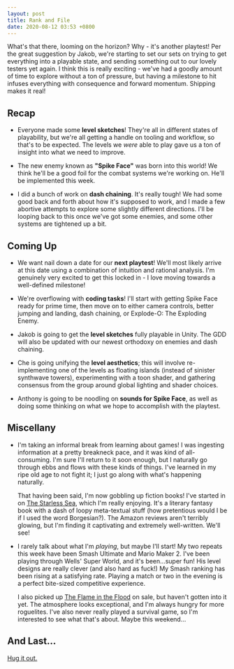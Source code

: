 ```yaml
---
layout: post
title: Rank and File
date: 2020-08-12 03:53 +0800
---
```


What's that there, looming on the horizon? Why - it's another playtest! Per the great suggestion by Jakob, we're starting to set our sets on trying to get everything into a playable state, and sending something out to our lovely testers yet again. I think this is really exciting - we've had a goodly amount of time to explore without a ton of pressure, but having a milestone to hit infuses everything with consequence and forward momentum. Shipping makes it real!

## Recap

- Everyone made some **level sketches**! They're all in different states of playability, but we're all getting a handle on tooling and workflow, so that's to be expected. The levels we *were* able to play gave us a ton of insight into what we need to improve.

- The new enemy known as **"Spike Face"** was born into this world! We think he'll be a good foil for the combat systems we're working on. He'll be implemented this week.

- I did a bunch of work on **dash chaining**. It's really tough! We had some good back and forth about how it's supposed to work, and I made a few abortive attempts to explore some slightly different directions. I'll be looping back to this once we've got some enemies, and some other systems are tightened up a bit.

## Coming Up

- We want nail down a date for our **next playtest**! We'll most likely arrive at this date using a combination of intuition and rational analysis. I'm genuinely very excited to get this locked in - I love moving towards a well-defined milestone!

- We're overflowing with **coding tasks**! I'll start with getting Spike Face ready for prime time, then move on to either camera controls, better jumping and landing, dash chaining, or Explode-O: The Exploding Enemy.

- Jakob is going to get the **level sketches** fully playable in Unity. The GDD will also be updated with our newest orthodoxy on enemies and dash chaining.

- Che is going unifying the **level aesthetics**; this will involve re-implementing one of the levels as floating islands (instead of sinister synthwave towers), experimenting with a toon shader, and gathering consensus from the group around global lighting and shader choices.

- Anthony is going to be noodling on **sounds for Spike Face**, as well as doing some thinking on what we hope to accomplish with the playtest.

## Miscellany

- I'm taking an informal break from learning about games! I was ingesting information at a pretty breakneck pace, and it was kind of all-consuming. I'm sure I'll return to it soon enough, but I naturally go through ebbs and flows with these kinds of things. I've learned in my ripe old age to not fight it; I just go along with what's happening naturally.

  That having been said, I'm now gobbling up fiction books! I've started in on [The Starless Sea](https://www.amazon.com/Starless-Sea-Novel-Erin-Morgenstern-ebook/dp/B07MQPHKSL/ref=sr_1_2?crid=24VNPCFCWVDQL&dchild=1&keywords=the+starless+sea&qid=1597255462&sprefix=the+stareless%2Caps%2C163&sr=8-2), which I'm really enjoying. It's a literary fantasy book with a dash of loopy meta-textual stuff (how pretentious would I be if I used the word Borgesian?). The Amazon reviews aren't terribly glowing, but I'm finding it captivating and extremely well-written. We'll see!

- I rarely talk about what I'm *playing*, but maybe I'll start! My two repeats this week have been Smash Ultimate and Mario Maker 2. I've been playing through Wells' Super World, and it's been...super fun! His level designs are really clever (and also hard as fuck!) My Smash ranking has been rising at a satisfying rate. Playing a match or two in the evening is a perfect bite-sized competitive experience.

  I also picked up [The Flame in the Flood](http://www.themolassesflood.com/the-flame-in-the-flood) on sale, but haven't gotten into it yet. The atmosphere looks exceptional, and I'm always hungry for more roguelites. I've also never really played a survival game, so I'm interested to see what that's about. Maybe this weekend...

## And Last...

[Hug it out.](https://media.discordapp.net/attachments/710197978543161365/742521501814882334/image0.jpg)